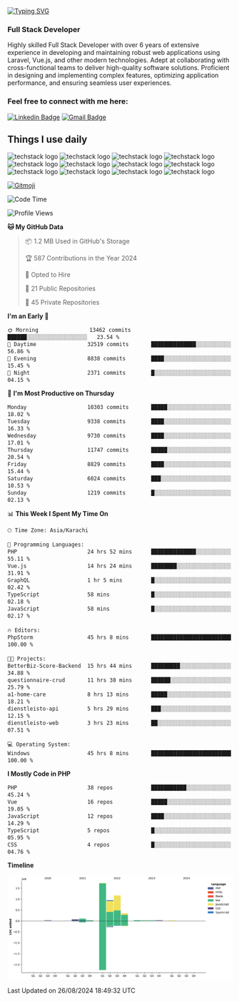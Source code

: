 [![Typing SVG](https://readme-typing-svg.demolab.com?font=Permanent+Marker&size=31&pause=1000&color=00A11F&center=true&random=false&width=435&lines=Hi+%F0%9F%91%8B%2C+I'm+Waheed+Sindhani)](https://git.io/typing-svg)
### Full Stack Developer
Highly skilled Full Stack Developer with over 6 years of extensive experience in developing and maintaining robust web applications using Laravel, Vue.js, and other modern technologies. Adept at collaborating with cross-functional teams to deliver high-quality software solutions. Proficient in designing and implementing complex features, optimizing application performance, and ensuring seamless user experiences. 

### Feel free to connect with me here:

[![Linkedin Badge](https://img.shields.io/badge/-waheedsindhani-blue?style=flat-square&logo=Linkedin&logoColor=white&link=https://www.linkedin.com/in/waheed-sindhani/)](https://www.linkedin.com/in/waheed-sindhani/)
[![Gmail Badge](https://img.shields.io/badge/-waheed.eliccs@gmail.com-c14438?style=flat-square&logo=Gmail&logoColor=white&link=mailto:waheed.eliccs@gmail.com)](mailto:waheed.eliccs@gmail.com)

## Things I use daily
![techstack logo](https://readme-components.vercel.app/api?component=logo&logo=react&text=false&animation=spin&fill=000000&svgfill=2d79c7)
![techstack logo](https://readme-components.vercel.app/api?component=logo&logo=vue.js&text=false&fill=000000&svgfill=4FC08D)
![techstack logo](https://readme-components.vercel.app/api?component=logo&logo=laravel&text=false&fill=000000&svgfill=FF2D20)
![techstack logo](https://readme-components.vercel.app/api?component=logo&logo=javascript&text=false&fill=000000&svgfill=F7DF1E)
![techstack logo](https://readme-components.vercel.app/api?component=logo&logo=mysql&text=false&fill=000000&svgfill=4479A1)
![techstack logo](https://readme-components.vercel.app/api?component=logo&logo=quasar&text=false&svgfill=050A14&fill=ffffaa&animation=spin)
![techstack logo](https://readme-components.vercel.app/api?component=logo&logo=typescript&text=false&fill=000000&svgfill=3178C6)
![techstack logo](https://readme-components.vercel.app/api?component=logo&logo=node.js&text=false&fill=000000&svgfill=5FA04E)
![techstack logo](https://readme-components.vercel.app/api?component=logo&logo=tailwindcss&text=false&fill=000000&svgfill=06B6D4)
![techstack logo](https://readme-components.vercel.app/api?component=logo&logo=docker&text=false&fill=000000&svgfill=2496ED)
![techstack logo](https://readme-components.vercel.app/api?component=logo&logo=linux&text=false&fill=000000&svgfill=FCC624)
![techstack logo](https://readme-components.vercel.app/api?component=logo&logo=amazonaws&text=false&fill=000000&svgfill=232F3E)



<!--
**Sindhani/sindhani** is a ✨ _special_ ✨ repository because its `README.md` (this file) appears on your GitHub profile.

Here are some ideas to get you started:

- 🔭 I’m currently working on ...
- 🌱 I’m currently learning ...
- 👯 I’m looking to collaborate on ...
- 🤔 I’m looking for help with ...
- 💬 Ask me about ...
- 📫 How to reach me: ...
- 😄 Pronouns: ...
- ⚡ Fun fact: ...
-->
<a href="https://gitmoji.dev">
  <img
    src="https://img.shields.io/badge/gitmoji-%20😜%20😍-FFDD67.svg?style=flat-square"
    alt="Gitmoji"
  />
</a>

<!--START_SECTION:waka-->
![Code Time](http://img.shields.io/badge/Code%20Time-366%20hrs%2052%20mins-blue)

![Profile Views](http://img.shields.io/badge/Profile%20Views-0-blue)

**🐱 My GitHub Data** 

> 📦 1.2 MB Used in GitHub's Storage 
 > 
> 🏆 587 Contributions in the Year 2024
 > 
> 💼 Opted to Hire
 > 
> 📜 21 Public Repositories 
 > 
> 🔑 45 Private Repositories 
 > 
**I'm an Early 🐤** 

```text
🌞 Morning                13462 commits       ██████░░░░░░░░░░░░░░░░░░░   23.54 % 
🌆 Daytime                32519 commits       ██████████████░░░░░░░░░░░   56.86 % 
🌃 Evening                8838 commits        ████░░░░░░░░░░░░░░░░░░░░░   15.45 % 
🌙 Night                  2371 commits        █░░░░░░░░░░░░░░░░░░░░░░░░   04.15 % 
```
📅 **I'm Most Productive on Thursday** 

```text
Monday                   10303 commits       █████░░░░░░░░░░░░░░░░░░░░   18.02 % 
Tuesday                  9338 commits        ████░░░░░░░░░░░░░░░░░░░░░   16.33 % 
Wednesday                9730 commits        ████░░░░░░░░░░░░░░░░░░░░░   17.01 % 
Thursday                 11747 commits       █████░░░░░░░░░░░░░░░░░░░░   20.54 % 
Friday                   8829 commits        ████░░░░░░░░░░░░░░░░░░░░░   15.44 % 
Saturday                 6024 commits        ███░░░░░░░░░░░░░░░░░░░░░░   10.53 % 
Sunday                   1219 commits        █░░░░░░░░░░░░░░░░░░░░░░░░   02.13 % 
```


📊 **This Week I Spent My Time On** 

```text
🕑︎ Time Zone: Asia/Karachi

💬 Programming Languages: 
PHP                      24 hrs 52 mins      ██████████████░░░░░░░░░░░   55.11 % 
Vue.js                   14 hrs 24 mins      ████████░░░░░░░░░░░░░░░░░   31.91 % 
GraphQL                  1 hr 5 mins         █░░░░░░░░░░░░░░░░░░░░░░░░   02.42 % 
TypeScript               58 mins             █░░░░░░░░░░░░░░░░░░░░░░░░   02.18 % 
JavaScript               58 mins             █░░░░░░░░░░░░░░░░░░░░░░░░   02.17 % 

🔥 Editors: 
PhpStorm                 45 hrs 8 mins       █████████████████████████   100.00 % 

🐱‍💻 Projects: 
BetterBiz-Score-Backend  15 hrs 44 mins      █████████░░░░░░░░░░░░░░░░   34.88 % 
questionnaire-crud       11 hrs 38 mins      ██████░░░░░░░░░░░░░░░░░░░   25.79 % 
a1-home-care             8 hrs 13 mins       █████░░░░░░░░░░░░░░░░░░░░   18.21 % 
dienstleisto-api         5 hrs 29 mins       ███░░░░░░░░░░░░░░░░░░░░░░   12.15 % 
dienstleisto-web         3 hrs 23 mins       ██░░░░░░░░░░░░░░░░░░░░░░░   07.51 % 

💻 Operating System: 
Windows                  45 hrs 8 mins       █████████████████████████   100.00 % 
```

**I Mostly Code in PHP** 

```text
PHP                      38 repos            ███████████░░░░░░░░░░░░░░   45.24 % 
Vue                      16 repos            █████░░░░░░░░░░░░░░░░░░░░   19.05 % 
JavaScript               12 repos            ████░░░░░░░░░░░░░░░░░░░░░   14.29 % 
TypeScript               5 repos             █░░░░░░░░░░░░░░░░░░░░░░░░   05.95 % 
CSS                      4 repos             █░░░░░░░░░░░░░░░░░░░░░░░░   04.76 % 
```



**Timeline**

![Lines of Code chart](https://raw.githubusercontent.com/Sindhani/Sindhani/main/assets/bar_graph.png)


 Last Updated on 26/08/2024 18:49:32 UTC
<!--END_SECTION:waka-->
